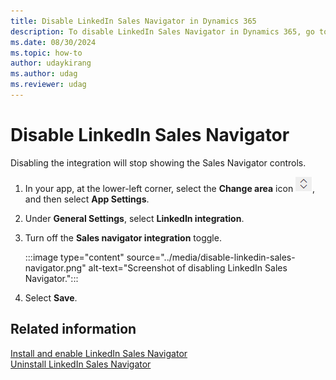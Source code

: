 ```yaml
---
title: Disable LinkedIn Sales Navigator in Dynamics 365
description: To disable LinkedIn Sales Navigator in Dynamics 365, go to Advanced Setting, select LinkedIn Sales Navigator, and turn off the integration.
ms.date: 08/30/2024
ms.topic: how-to
author: udaykirang
ms.author: udag
ms.reviewer: udag
---
```


# Disable LinkedIn Sales Navigator

Disabling the integration will stop showing the Sales Navigator controls.

1. In your app, at the lower-left corner, select the **Change area** icon ![Icon to change the work area.](media/change-area-icon.png "Icon to change the work area"), and then select **App Settings**.  

1.	Under **General Settings**, select **LinkedIn integration**.  

1. Turn off the **Sales navigator integration** toggle.

    :::image type="content" source="../media/disable-linkedin-sales-navigator.png" alt-text="Screenshot of disabling LinkedIn Sales Navigator.":::

1. Select **Save**.

## Related information

[Install and enable LinkedIn Sales Navigator](install-sales-navigator.md)  
[Uninstall LinkedIn Sales Navigator](uninstall-sales-navigator.md)
